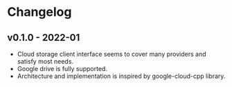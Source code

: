 # Changelog

## v0.1.0 - 2022-01

* Cloud storage client interface seems to cover many providers and satisfy most needs.
* Google drive is fully supported.
* Architecture and implementation is inspired by google-cloud-cpp library.
